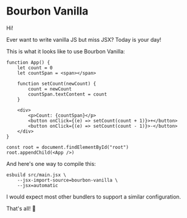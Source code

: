 # Bourbon Vanilla

Hi!

Ever want to write vanilla JS but miss JSX? Today is your day!

This is what it looks like to use Bourbon Vanilla:

```
function App() {
    let count = 0
    let countSpan = <span></span>

    function setCount(newCount) {
        count = newCount
        countSpan.textContent = count
    }

    <div>
        <p>Count: {countSpan}</p>
        <button onClick={(e) => setCount(count + 1)}>+</button>
        <button onClick={(e) => setCount(count - 1)}>-</button>
    </div>
}

const root = document.findElementById("root")
root.appendChild(<App />)
```

And here's one way to compile this:

```
esbuild src/main.jsx \
    --jsx-import-source=bourbon-vanilla \
    --jsx=automatic
```

I would expect most other bundlers to support a similar configuration.

That's all! 🥳
